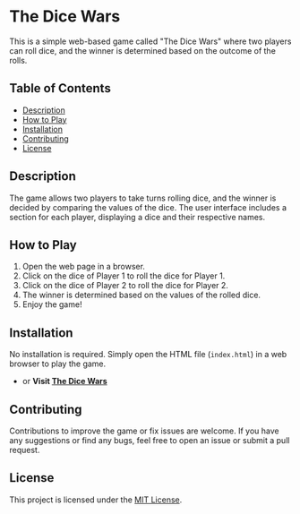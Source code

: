 # The Dice Wars

This is a simple web-based game called "The Dice Wars" where two players can roll dice, and the winner is determined based on the outcome of the rolls.

## Table of Contents

- [Description](#description)
- [How to Play](#how-to-play)
- [Installation](#installation)
- [Contributing](#contributing)
- [License](#license)

## Description

The game allows two players to take turns rolling dice, and the winner is decided by comparing the values of the dice. The user interface includes a section for each player, displaying a dice and their respective names.

## How to Play

1. Open the web page in a browser.
2. Click on the dice of Player 1 to roll the dice for Player 1.
3. Click on the dice of Player 2 to roll the dice for Player 2.
4. The winner is determined based on the values of the rolled dice.
5. Enjoy the game!

## Installation

No installation is required. Simply open the HTML file (`index.html`) in a web browser to play the game.

- or
**Visit [The Dice Wars](https://shivanshkothari.github.io/dice-game)**

## Contributing

Contributions to improve the game or fix issues are welcome. If you have any suggestions or find any bugs, feel free to open an issue or submit a pull request.

## License

This project is licensed under the [MIT License](LICENSE).
